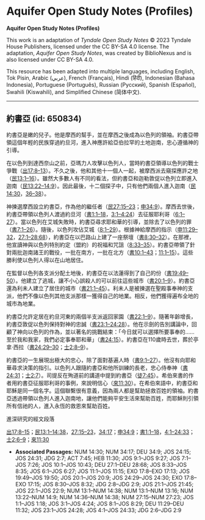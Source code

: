 # Aquifer Open Study Notes (Profiles)

**Aquifer Open Study Notes (Profiles)**

This work is an adaptation of *Tyndale Open Study Notes* © 2023 Tyndale House Publishers, licensed under the CC BY\-SA 4\.0 license. The adaptation, *Aquifer Open Study Notes*, was created by BiblioNexus and is also licensed under CC BY\-SA 4\.0\.

This resource has been adapted into multiple languages, including English, Tok Pisin, Arabic (عربي), French (Français), Hindi (हिंदी), Indonesian (Bahasa Indonesia), Portuguese (Português), Russian (Русский), Spanish (Español), Swahili (Kiswahili), and Simplified Chinese (简体中文).



--------------------------------

## 約書亞 (id: 650834)

約書亞是嫩的兒子。他是摩西的幫手，並在摩西之後成為以色列的領袖。約書亞帶領這個年輕的民族穿過約旦河，進入神應許給亞伯拉罕的土地迦南，忠心遵循神的引導。

在以色列到達西奈山之前，亞瑪力人攻擊以色列人，當時約書亞領導以色列的戰士爭戰（[出17:8–13](https://ref.ly/Exod17:8-Exod17:13)）。不久之後，他和其他十一個人一起，被摩西派去窺探應許之地（[民13:1–16](https://ref.ly/Num13:1-Num13:16)）。雖然大多數人有不同的看法，但約書亞和迦勒敦促以色列立即進入迦南（[民13:22–14:9](https://ref.ly/Num13:22-Num14:9)）。因此最後，十二個探子中，只有他們兩個人進入迦南（[民14:30](https://ref.ly/Num14:30)，[36–38](https://ref.ly/Num14:36-Num14:38)）。

神揀選摩西設立約書亞，作為他的繼任者（[民27:15–23](https://ref.ly/Num27:15-Num27:23)；[申34:9](https://ref.ly/Deut34:9)）。摩西去世後，約書亞帶領以色列人渡過約旦河（[書1:1–18](https://ref.ly/Josh1:1-Josh1:18)，[3:1–4:24](https://ref.ly/Josh3:1-Josh4:24)）去征服耶利哥（[6:1–27](https://ref.ly/Josh6:1-Josh6:27)）。當以色列在艾城失敗時，約書亞尋求耶和華的引導，並除去了以色列的罪（[書7:1–26](https://ref.ly/Josh7:1-Josh7:26)）。隨後，以色列攻佔艾城（[8:1–29](https://ref.ly/Josh8:1-Josh8:29)）。根據神給摩西的指示（[申11:29–32](https://ref.ly/Deut11:29-Deut11:32)，[27:1–28:68](https://ref.ly/Deut27:1-Deut28:68)），約書亞在以巴路山上建了一座祭壇（[書8:30–32](https://ref.ly/Josh8:30-Josh8:32)）。在那裡，他宣讀神與以色列特別約定（盟約）的祝福和咒詛（[8:33–35](https://ref.ly/Josh8:33-Josh8:35)）。約書亞帶領了針對兩批迦南諸王的戰役，一批在南方，一批在北方（[書10:1–43](https://ref.ly/Josh10:1-Josh10:43)；[11:1–15](https://ref.ly/Josh11:1-Josh11:15)）。這些勝利使以色列人得以在山地居住。

在監督以色列各支派分配土地後，約書亞在以法蓮得到了自己的份（[書19:49–50](https://ref.ly/Josh19:49-Josh19:50)）。他建立了逃城，讓不小心誤殺人的可以前往這些城市（[書20:1–9](https://ref.ly/Josh20:1-Josh20:9)）。約書亞還為利未人建立了居住的城市（[書21:1–45](https://ref.ly/Josh21:1-Josh21:45)）。利未人是被揀選在聖殿事奉神的支派，他們不像以色列其他支派那樣一獲得自己的地業。相反，他們獲得遍布全地的城市為地業。

約書亞允許定居在約旦河東的兩個半支派返回家園（[書22:1–9](https://ref.ly/Josh22:1-Josh22:9)）。隨著年齡增長，約書亞敦促以色列保持對神的忠誠（[書23:1–24:28](https://ref.ly/Josh23:1-Josh24:28)）。他在示劍的告別講論中，回顧了神向以色列的作為，並以著名的挑戰結束：「今日就可以選擇所要事奉的……至於我和我家，我們必定事奉耶和華」（[書24:15](https://ref.ly/Josh24:15)）。約書亞在110歲時去世，葬於亭拿‧西拉（[書24:29–30](https://ref.ly/Josh24:29-Josh24:30)；[士2:8–9](https://ref.ly/Judg2:8-Judg2:9)）。

約書亞的一生展現出極大的忠心，除了面對基遍人時（[書9:1–27](https://ref.ly/Josh9:1-Josh9:27)）。他沒有向耶和華尋求決策的指引。以色列人跟隨約書亞和他所訓練的長老，忠心侍奉神（[書24:31](https://ref.ly/Josh24:31)；[士2:7](https://ref.ly/Judg2:7)）。司提反在殉道前的講道中提到約書亞（[徒7:45](https://ref.ly/Acts7:45)）。希伯來書的作者用約書亞征服耶利哥的事例，來說明信心（[來11:30](https://ref.ly/Heb11:30)）。在希伯來語中，約書亞和耶穌是同一個名字。這個聯繫很有意義，因為兩人都是幫助拯救百姓的領袖。約書亞透過帶領以色列人進入迦南地，讓他們能夠平安生活來幫助百姓，而耶穌則引領所有信祂的人，進入永恆的救恩來幫助百姓。

進深研究的經文段落

[出17:8–15](https://ref.ly/Exod17:8-Exod17:15)；[民13:1–14:38](https://ref.ly/Num13:1-Num14:38)，[27:15–23](https://ref.ly/Num27:15-Num27:23)，[34:17](https://ref.ly/Num34:17)；[申34:9](https://ref.ly/Deut34:9)；[書1:1–18](https://ref.ly/Josh1:1-Josh1:18)，[4:1–24:33](https://ref.ly/Josh4:1-Josh24:33)；[士2:6–9](https://ref.ly/Judg2:6-Judg2:9)；[來11:30](https://ref.ly/Heb11:30)

* **Associated Passages:** NUM 14:30; NUM 34:17; DEU 34:9; JOS 24:15; JOS 24:31; JDG 2:7; ACT 7:45; HEB 11:30; JOS 9:1–JOS 9:27; JOS 7:1–JOS 7:26; JOS 10:1–JOS 10:43; DEU 27:1–DEU 28:68; JOS 8:33–JOS 8:35; JOS 6:1–JOS 6:27; JOS 11:1–JOS 11:15; EXO 17:8–EXO 17:13; JOS 19:49–JOS 19:50; JOS 20:1–JOS 20:9; JOS 24:29–JOS 24:30; EXO 17:8–EXO 17:15; JOS 8:30–JOS 8:32; JDG 2:8–JDG 2:9; JOS 21:1–JOS 21:45; JOS 22:1–JOS 22:9; NUM 13:1–NUM 14:38; NUM 13:1–NUM 13:16; NUM 13:22–NUM 14:9; NUM 14:36–NUM 14:38; NUM 27:15–NUM 27:23; JOS 1:1–JOS 1:18; JOS 3:1–JOS 4:24; JOS 8:1–JOS 8:29; DEU 11:29–DEU 11:32; JOS 23:1–JOS 24:28; JOS 4:1–JOS 24:33; JDG 2:6–JDG 2:9


